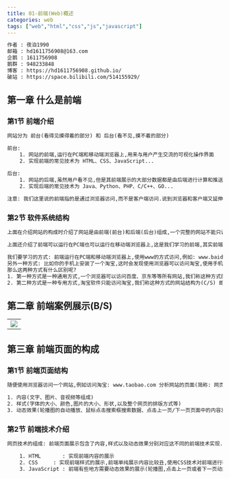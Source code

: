 ```yaml
---
title: 01-前端(Web)概述
categories: web
tags: ["web","html","css","js","javascript"]
---
```


```xml
作者 : 夜泊1990
邮箱 : hd1611756908@163.com
企鹅 : 1611756908
鹅群 : 948233848
博客 : https://hd1611756908.github.io/
破站 : https://space.bilibili.com/514155929/
```

## 第一章 什么是前端

### 第1节 前端介绍
```xml
网站分为 前台(看得见摸得着的部分) 和 后台(看不见,摸不着的部分)

前台:
	1. 网站的前端,运行在PC端和移动端浏览器上,用来与用户产生交流的可视化操作界面
	2. 实现前端的常见技术为 HTML、CSS、JavaScript...

后台: 
	1. 网站的后端,虽然用户看不见,但是其前端展示的大部分数据都是由后端进行计算和推送
	2. 实现后端的常见技术为 Java、Python、PHP、C/C++、GO...
	
注意: 我们这里说的前端指的是通过浏览器访问,而不是客户端访问.说到浏览器和客户端又延伸出来一个新知识点叫做[软件系统结构].看下面详细介绍↓↓↓↓↓
```

<!-- more -->

### 第2节 软件系统结构

```xml
上面在介绍网站的构成时介绍了网站是由前端(前台)和后端(后台)组成,一个完整的网站不能只说前端,也不能只说后端,他们是一个整体,构成了一个完整的网站.

上面还介绍了前端可以运行在PC端也可以运行在移动端浏览器上,这是我们学习的前端,其实前端还有另外一种运行方式.

我们要学习的方式: 前端运行在PC端和移动端浏览器上,使用www的方式访问,例如: www.baidu.com、www.jd.com ...
另外一种方式: 比如你的手机上安装了一个淘宝,这时会发现使用浏览器可以访问淘宝,使用手机淘宝也可以访问淘宝,这两种访问方式完全不同.
那么这两种方式有什么区别呢?
1. 第一种方式是一种通用方式,一个浏览器可以访问百度、京东等等所有网站,我们称这种方式的网站结构为(B/S) 即 Browser/Server(浏览器/服务器)
2. 第二种方式是一种专用方式,淘宝软件只能访问淘宝,我们称这种方式的网站结构为(C/S) 即 Client/Server(客户机/服务器)
```

## 第二章 前端案例展示(B/S)

<table>
	<tr>
		<td><img src="https://note.youdao.com/yws/api/personal/file/WEB53d0c5aba40c21206604ce4466e56075?method=download&shareKey=af0ed5239c70e6413544d8263e0d0c22"></td>
	</tr>
</table>

## 第三章 前端页面的构成
### 第1节 前端页面结构

```xml
随便使用浏览器访问一个网站,例如访问淘宝: www.taobao.com 分析网站的页面(简称: 网页)内容的构成

1. 内容(文字、图片、音视频等组成)
2. 样式(字体的大小、颜色,图片的大小、形状,以及整个网页的排版方式等)
3. 动态效果(轮播图的自动播放、鼠标点击搜索框搜索数据、点击上一页/下一页页面中的内容发生了变化等)
```

### 第2节 前端技术介绍
```xml
网页技术的组成: 前端页面展示包含了内容,样式以及动态效果分别对应这不同的前端技术实现.

	1. HTML       : 实现前端内容的展示
	2. CSS 	   : 实现前端样式的展示,前端单纯展示内容比较丑,使用CSS技术对前端进行装修,让前端内容展示更漂亮
	3. JavaScript : 前端有些地方需要动态效果的展示(轮播图,点击上一页或者下一页动态获取数据等)
```